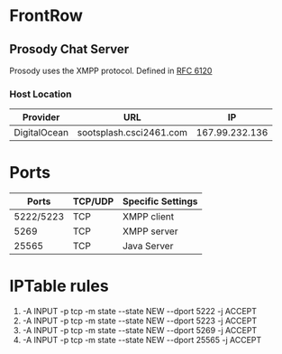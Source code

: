# FrontRow
## Prosody Chat Server

Prosody uses the XMPP protocol. Defined in [RFC 6120](https://tools.ietf.org/html/rfc6120) 

### Host Location

| Provider      | URL                     | IP             |
| ------------- |-------------------------| ---------------|
| DigitalOcean  | sootsplash.csci2461.com | 167.99.232.136 |

# Ports

| Ports            | TCP/UDP                  |         Specific Settings                |
| ---------------  | ------------------------ | ---------------------------------------- | 
| 5222/5223        | TCP                      | XMPP client                              |
| 5269             | TCP                      | XMPP server                              |
| 25565            | TCP                      | Java Server                   

# IPTable rules
1. -A INPUT -p tcp -m state --state NEW --dport 5222 -j ACCEPT
2. -A INPUT -p tcp -m state --state NEW --dport 5223 -j ACCEPT
3. -A INPUT -p tcp -m state --state NEW --dport 5269 -j ACCEPT
4. -A INPUT -p tcp -m state --state NEW --dport 25565 -j ACCEPT
